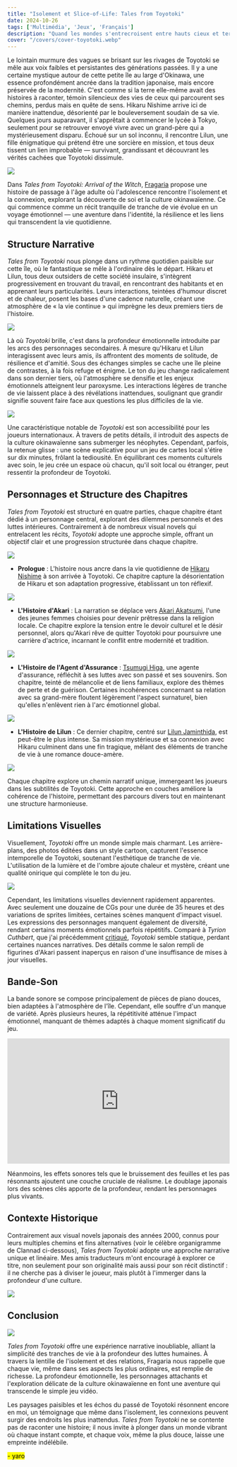 ```yaml
---
title: "Isolement et Slice-of-Life: Tales from Toyotoki"
date: 2024-10-26
tags: ['Multimédia', 'Jeux', 'Français']
description: "Quand les mondes s'entrecroisent entre hauts cieux et terres dessous."
cover: "/covers/cover-toyotoki.webp"
---
```


Le lointain murmure des vagues se brisant sur les rivages de Toyotoki se mêle aux voix faibles et persistantes des générations passées. Il y a une certaine mystique autour de cette petite île au large d'Okinawa, une essence profondément ancrée dans la tradition japonaise, mais encore préservée de la modernité. C'est comme si la terre elle-même avait des histoires à raconter, témoin silencieux des vies de ceux qui parcourent ses chemins, perdus mais en quête de sens. Hikaru Nishime arrive ici de manière inattendue, désorienté par le bouleversement soudain de sa vie. Quelques jours auparavant, il s'apprêtait à commencer le lycée à Tokyo, seulement pour se retrouver envoyé vivre avec un grand-père qui a mystérieusement disparu. Échoué sur un sol inconnu, il rencontre Lilun, une fille énigmatique qui prétend être une sorcière en mission, et tous deux tissent un lien improbable — survivant, grandissant et découvrant les vérités cachées que Toyotoki dissimule.

![](image-212.png)

Dans *Tales from Toyotoki: Arrival of the Witch*, [Fragaria](https://fragaria.info/) propose une histoire de passage à l'âge adulte où l'adolescence rencontre l'isolement et la connexion, explorant la découverte de soi et la culture okinawaïenne. Ce qui commence comme un récit tranquille de tranche de vie évolue en un voyage émotionnel — une aventure dans l'identité, la résilience et les liens qui transcendent la vie quotidienne.

## Structure Narrative

*Tales from Toyotoki* nous plonge dans un rythme quotidien paisible sur cette île, où le fantastique se mêle à l'ordinaire dès le départ. Hikaru et Lilun, tous deux outsiders de cette société insulaire, s'intègrent progressivement en trouvant du travail, en rencontrant des habitants et en apprenant leurs particularités. Leurs interactions, teintées d'humour discret et de chaleur, posent les bases d'une cadence naturelle, créant une atmosphère de « la vie continue » qui imprègne les deux premiers tiers de l'histoire.

![](inconsistency.png)

Là où *Toyotoki* brille, c'est dans la profondeur émotionnelle introduite par les arcs des personnages secondaires. À mesure qu'Hikaru et Lilun interagissent avec leurs amis, ils affrontent des moments de solitude, de résilience et d'amitié. Sous des échanges simples se cache une île pleine de contrastes, à la fois refuge et énigme. Le ton du jeu change radicalement dans son dernier tiers, où l'atmosphère se densifie et les enjeux émotionnels atteignent leur paroxysme. Les interactions légères de tranche de vie laissent place à des révélations inattendues, soulignant que grandir signifie souvent faire face aux questions les plus difficiles de la vie.

![](<Screenshot 2024-10-23 052309.png>)

Une caractéristique notable de *Toyotoki* est son accessibilité pour les joueurs internationaux. À travers de petits détails, il introduit des aspects de la culture okinawaïenne sans submerger les néophytes. Cependant, parfois, la retenue glisse : une scène explicative pour un jeu de cartes local s'étire sur dix minutes, frôlant la tediousité. En équilibrant ces moments culturels avec soin, le jeu crée un espace où chacun, qu'il soit local ou étranger, peut ressentir la profondeur de Toyotoki.

## Personnages et Structure des Chapitres

*Tales from Toyotoki* est structuré en quatre parties, chaque chapitre étant dédié à un personnage central, explorant des dilemmes personnels et des luttes intérieures. Contrairement à de nombreux visual novels qui entrelacent les récits, *Toyotoki* adopte une approche simple, offrant un objectif clair et une progression structurée dans chaque chapitre.

![](image-213.png)

- **Prologue** : L'histoire nous ancre dans la vie quotidienne de [Hikaru Nishime](https://www.aksysgames.com/toyotoki/characters/) à son arrivée à Toyotoki. Ce chapitre capture la désorientation de Hikaru et son adaptation progressive, établissant un ton réflexif.

![](image-215.png)

- **L'Histoire d'Akari** : La narration se déplace vers [Akari Akatsumi](https://www.aksysgames.com/toyotoki/characters/), l'une des jeunes femmes choisies pour devenir prêtresse dans la religion locale. Ce chapitre explore la tension entre le devoir culturel et le désir personnel, alors qu'Akari rêve de quitter Toyotoki pour poursuivre une carrière d'actrice, incarnant le conflit entre modernité et tradition.

![](image-214.png)

- **L'Histoire de l'Agent d'Assurance** : [Tsumugi Higa](https://www.aksysgames.com/toyotoki/characters/), une agente d'assurance, réfléchit à ses luttes avec son passé et ses souvenirs. Son chapitre, teinté de mélancolie et de liens familiaux, explore des thèmes de perte et de guérison. Certaines incohérences concernant sa relation avec sa grand-mère floutent légèrement l'aspect surnaturel, bien qu'elles n'enlèvent rien à l'arc émotionnel global.

![](<Screenshot 2024-10-25 011949.png>)

- **L'Histoire de Lilun** : Ce dernier chapitre, centré sur [Lilun Jaminthida](https://www.aksysgames.com/toyotoki/characters/), est peut-être le plus intense. Sa mission mystérieuse et sa connexion avec Hikaru culminent dans une fin tragique, mêlant des éléments de tranche de vie à une romance douce-amère.

![](<Screenshot 2024-10-26 045409.png>)

Chaque chapitre explore un chemin narratif unique, immergeant les joueurs dans les subtilités de Toyotoki. Cette approche en couches améliore la cohérence de l'histoire, permettant des parcours divers tout en maintenant une structure harmonieuse.

## Limitations Visuelles

Visuellement, *Toyotoki* offre un monde simple mais charmant. Les arrière-plans, des photos éditées dans un style cartoon, capturent l'essence intemporelle de Toyotoki, soutenant l'esthétique de tranche de vie. L'utilisation de la lumière et de l'ombre ajoute chaleur et mystère, créant une qualité onirique qui complète le ton du jeu.

![](<Screenshot 2024-10-24 190734.png>)

Cependant, les limitations visuelles deviennent rapidement apparentes. Avec seulement une douzaine de CGs pour une durée de 35 heures et des variations de sprites limitées, certaines scènes manquent d'impact visuel. Les expressions des personnages manquent également de diversité, rendant certains moments émotionnels parfois répétitifs. Comparé à *Tyrion Cuthbert*, que j'ai précédemment [critiqué](https://skoomaden.me/en/posts/innovation-through-hommage-tyrion-cuthbert), *Toyotoki* semble statique, perdant certaines nuances narratives. Des détails comme le salon rempli de figurines d'Akari passent inaperçus en raison d'une insuffisance de mises à jour visuelles.

## Bande-Son

La bande sonore se compose principalement de pièces de piano douces, bien adaptées à l'atmosphère de l'île. Cependant, elle souffre d'un manque de variété. Après plusieurs heures, la répétitivité atténue l'impact émotionnel, manquant de thèmes adaptés à chaque moment significatif du jeu.

<div style="position: relative; padding-top: 56.25%; height: 0; overflow: hidden;">
    <iframe 
        src="https://www.youtube.com/embed/AY9ZSd2NVD8?si=XAVeSFzZ7YHRBbMh" 
        title="YouTube video player" 
        frameborder="0" 
        allow="accelerometer; autoplay; clipboard-write; encrypted-media; gyroscope; picture-in-picture; web-share" 
        referrerpolicy="strict-origin-when-cross-origin" 
        allowfullscreen 
        style="position: absolute; top: 0; left: 0; width: 100%; height: 100%; border: none;">
    </iframe>
</div>

Néanmoins, les effets sonores tels que le bruissement des feuilles et les pas résonnants ajoutent une couche cruciale de réalisme. Le doublage japonais lors des scènes clés apporte de la profondeur, rendant les personnages plus vivants.

## Contexte Historique

Contrairement aux visual novels japonais des années 2000, connus pour leurs multiples chemins et fins alternatives (voir le célèbre organigramme de Clannad ci-dessous), *Tales from Toyotoki* adopte une approche narrative unique et linéaire. Mes amis traducteurs m'ont encouragé à explorer ce titre, non seulement pour son originalité mais aussi pour son récit distinctif : il ne cherche pas à diviser le joueur, mais plutôt à l'immerger dans la profondeur d'une culture.

![](image-217.png)

## Conclusion

![](image-218.png)

*Tales from Toyotoki* offre une expérience narrative inoubliable, alliant la simplicité des tranches de vie à la profondeur des luttes humaines. À travers la lentille de l'isolement et des relations, Fragaria nous rappelle que chaque vie, même dans ses aspects les plus ordinaires, est remplie de richesse. La profondeur émotionnelle, les personnages attachants et l'exploration délicate de la culture okinawaïenne en font une aventure qui transcende le simple jeu vidéo.

Les paysages paisibles et les échos du passé de Toyotoki résonnent encore en moi, un témoignage que même dans l'isolement, les connexions peuvent surgir des endroits les plus inattendus. *Tales from Toyotoki* ne se contente pas de raconter une histoire; il nous invite à plonger dans un monde vibrant où chaque instant compte, et chaque voix, même la plus douce, laisse une empreinte indélébile.

 <mark>- yaro</mark>